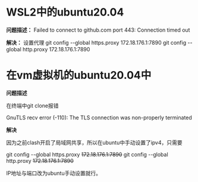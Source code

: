 # WSL2中的ubuntu20.04

**问题描述：**
Failed to connect to github.com port 443: Connection timed out

**解决：**
设置代理
git config --global https.proxy 172.18.176.1:7890
git config --global http.proxy 172.18.176.1:7890



# 在vm虚拟机的ubuntu20.04中

**问题描述**

在终端中git clone报错

GnuTLS recv error (-110): The TLS connection was non-properly terminated

**解决**

因为之前clash开启了局域网共享，所以在ubuntu中手动设置了ipv4，只需要

git config --global https.proxy ~~172.18.176.1:7890~~
git config --global http.proxy ~~172.18.176.1:7890~~

IP地址与端口改为ubuntu手动设置就行。